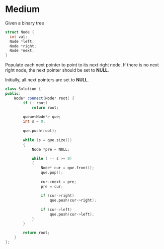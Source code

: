 # Medium

Given a binary tree

```cpp
struct Node {
  int val;
  Node *left;
  Node *right;
  Node *next;
}
```

Populate each next pointer to point to its next right node. If there is no next right node, the next pointer should be set to **NULL**.

Initially, all next pointers are set to **NULL**.

```cpp
class Solution {
public:
    Node* connect(Node* root) {
        if (! root)
            return root;
        
        queue<Node*> que;
        int s = 0;
        
        que.push(root);
        
        while (s = que.size())
        {
            Node *pre = NULL;
            
            while ( -- s >= 0)
            {
                Node* cur = que.front();
                que.pop();
                
                cur->next = pre;
                pre = cur;
                
                if (cur->right)
                    que.push(cur->right);
                
                if (cur->left)
                    que.push(cur->left);
            }
        }
        
        return root;
    }
};
```
